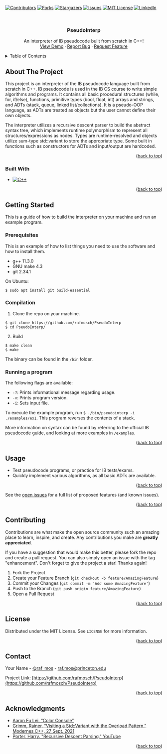 <!-- Improved compatibility of back to top link: See: https://github.com/othneildrew/Best-README-Template/pull/73 -->
<a name="readme-top"></a>
<!--
*** Thanks for checking out the Best-README-Template. If you have a suggestion
*** that would make this better, please fork the repo and create a pull request
*** or simply open an issue with the tag "enhancement".
*** Don't forget to give the project a star!
*** Thanks again! Now go create something AMAZING! :D
-->



<!-- PROJECT SHIELDS -->
<!--
*** I'm using markdown "reference style" links for readability.
*** Reference links are enclosed in brackets [ ] instead of parentheses ( ).
*** See the bottom of this document for the declaration of the reference variables
*** for contributors-url, forks-url, etc. This is an optional, concise syntax you may use.
*** https://www.markdownguide.org/basic-syntax/#reference-style-links
-->
[![Contributors][contributors-shield]][contributors-url]
[![Forks][forks-shield]][forks-url]
[![Stargazers][stars-shield]][stars-url]
[![Issues][issues-shield]][issues-url]
[![MIT License][license-shield]][license-url] 
[![LinkedIn][linkedin-shield]][linkedin-url]



<!-- PROJECT LOGO -->
<br />
<div align="center">
<h3 align="center">PseudoInterp</h3>

  <p align="center">
    An interpreter of IB pseudocode built from scratch in C++!
    <br />
    <a href="https://github.com/rafmosch/PseudoInterp">View Demo</a>
    ·
    <a href="https://github.com/rafmosch/PseudoInterp/issues">Report Bug</a>
    ·
    <a href="https://github.com/rafmosch/PseudoInterp/issues">Request Feature</a>
  </p>
</div>



<!-- TABLE OF CONTENTS -->
<details>
  <summary>Table of Contents</summary>
  <ol>
    <li>
      <a href="#about-the-project">About The Project</a>
      <ul>
        <li><a href="#built-with">Built With</a></li>
      </ul>
    </li>
    <li>
      <a href="#getting-started">Getting Started</a>
      <ul>
        <li><a href="#prerequisites">Prerequisites</a></li>
        <li><a href="#installation">Installation</a></li>
      </ul>
    </li>
    <li><a href="#usage">Usage</a></li>
    <li><a href="#contributing">Contributing</a></li>
    <li><a href="#license">License</a></li>
    <li><a href="#contact">Contact</a></li>
    <li><a href="#acknowledgments">Acknowledgments</a></li>
  </ol>
</details>



<!-- ABOUT THE PROJECT -->
## About The Project

<!-- [![Product Name Screen Shot][product-screenshot]](https://example.com) -->

This project is an interpreter of the IB pseudocode language built from scratch in C++. IB pseudocode is used in the IB CS course to write simple algorithms and programs. It contains all basic procedural structures (while, for, if/else), functions, primitive types (bool, float, int) arrays and strings, and ADTs (stack, queue, linked list/collections). It is a pseudo-OOP language, as ADTs are treated as objects but the user cannot define their own objects.

The interpreter utilizes a recursive descent parser to build the abstract syntax tree, which implements runtime polymorphism to represent all structures/expressions as nodes. Types are runtime-resolved and objects utilize sum-type std::variant to store the appropriate type. Some built in functions such as constructors for ADTs and input/output are hardcoded.

<p align="right">(<a href="#readme-top">back to top</a>)</p>

### Built With
* [![C++][Cpp-badge]][Cpp-url]

<p align="right">(<a href="#readme-top">back to top</a>)</p>


<!-- GETTING STARTED -->
## Getting Started

This is a guide of how to build the interpreter on your machine and run an example program.

### Prerequisites

This is an example of how to list things you need to use the software and how to install them.
* g++ 11.3.0
* GNU make 4.3
* git 2.34.1

On Ubuntu:
  ```
  $ sudo apt install git build-essential
  ```

### Compilation

1. Clone the repo on your machine.
  ```
  $ git clone https://github.com/rafmosch/PseudoInterp
  $ cd PseudoInterp/
  ```
2. Build
  ```
  $ make clean
  $ make
  ```
  The binary can be found in the `/bin` folder.

### Running a program

The following flags are available:
* `-?`: Prints informational message regarding usage.
* `-v`: Prints program version.
* `-i`: Sets input file.

To execute the example program, run `$ ./bin/pseudointerp -i ./examples/ex1`.
This program reverses the contents of a stack.

More information on syntax can be found by referring to the official IB pseudocode guide, and looking at more examples in `/examples`.


<p align="right">(<a href="#readme-top">back to top</a>)</p>

<!-- USAGE EXAMPLES -->
## Usage

* Test pseudocode programs, or practice for IB tests/exams.
* Quickly implement various algorithms, as all basic ADTs are available.

<!--_For more examples, please refer to the [Documentation](https://example.com)_-->

<p align="right">(<a href="#readme-top">back to top</a>)</p>


See the [open issues](https://github.com/rafmosch/PseudoInterp/issues) for a full list of proposed features (and known issues).

<p align="right">(<a href="#readme-top">back to top</a>)</p>



<!-- CONTRIBUTING -->
## Contributing

Contributions are what make the open source community such an amazing place to learn, inspire, and create. Any contributions you make are **greatly appreciated**.

If you have a suggestion that would make this better, please fork the repo and create a pull request. You can also simply open an issue with the tag "enhancement".
Don't forget to give the project a star! Thanks again!

1. Fork the Project
2. Create your Feature Branch (`git checkout -b feature/AmazingFeature`)
3. Commit your Changes (`git commit -m 'Add some AmazingFeature'`)
4. Push to the Branch (`git push origin feature/AmazingFeature`)
5. Open a Pull Request

<p align="right">(<a href="#readme-top">back to top</a>)</p>



<!-- LICENSE -->
## License

Distributed under the MIT License. See `LICENSE` for more information.

<p align="right">(<a href="#readme-top">back to top</a>)</p>



<!-- CONTACT -->
## Contact

Your Name - [@raf_mos](https://twitter.com/raf_mos) - raf.mos@princeton.edu

Project Link: [https://github.com/rafmosch/PseudoInterp](https://github.com/rafmosch/PseudoInterp)

<p align="right">(<a href="#readme-top">back to top</a>)</p>



<!-- ACKNOWLEDGMENTS -->
## Acknowledgments

* [Aaron Fu Lei. “Color Console”](https://github.com/aafulei/color-console)
* [Grimm, Rainer. “Visiting a Std::Variant with the Overload Pattern.” Modernes C++, 27 Sept. 2021](https://www.modernescpp.com/index.php/visiting-a-std-variant-with-the-overload-pattern)
* [Porter, Harry. "Recursive Descent Parsing," YouTube](https://www.youtube.com/watch?v=SToUyjAsaFk)

<p align="right">(<a href="#readme-top">back to top</a>)</p>



<!-- MARKDOWN LINKS & IMAGES -->
<!-- https://www.markdownguide.org/basic-syntax/#reference-style-links -->
[contributors-shield]: https://img.shields.io/github/contributors/rafmosch/PseudoInterp.svg?style=for-the-badge
[contributors-url]: https://github.com/rafmosch/PseudoInterp/graphs/contributors
[forks-shield]: https://img.shields.io/github/forks/rafmosch/PseudoInterp.svg?style=for-the-badge
[forks-url]: https://github.com/rafmosch/PseudoInterp/network/members
[stars-shield]: https://img.shields.io/github/stars/rafmosch/PseudoInterp.svg?style=for-the-badge
[stars-url]: https://github.com/rafmosch/PseudoInterp/stargazers
[issues-shield]: https://img.shields.io/github/issues/rafmosch/PseudoInterp.svg?style=for-the-badge
[issues-url]: https://github.com/rafmosch/PseudoInterp/issues
[license-shield]: https://img.shields.io/github/license/rafmosch/PseudoInterp.svg?style=for-the-badge
[license-url]: https://github.com/rafmosch/PseudoInterp/blob/master/LICENSE
[linkedin-shield]: https://img.shields.io/badge/-LinkedIn-black.svg?style=for-the-badge&logo=linkedin&colorB=555
[linkedin-url]: https://www.linkedin.com/in/rafael-moschopoulos-50161b281/
[product-screenshot]: images/screenshot.png

[Cpp-badge]: https://img.shields.io/badge/C++-blue?style=for-the-badge&logo=cplusplus&logoColor=ffffff
[Cpp-url]: https://isocpp.org/




